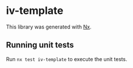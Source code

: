 # iv-template

This library was generated with [Nx](https://nx.dev).

## Running unit tests

Run `nx test iv-template` to execute the unit tests.
